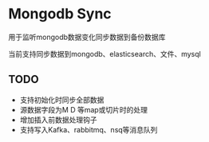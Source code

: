 # Mongodb Sync
用于监听mongodb数据变化同步数据到备份数据库

当前支持同步数据到mongodb、elasticsearch、文件、mysql



## TODO
- 支持初始化时同步全部数据
- 源数据字段为M D 等map或切片时的处理
- 增加插入前数据处理钩子
- 支持写入Kafka、rabbitmq、nsq等消息队列
